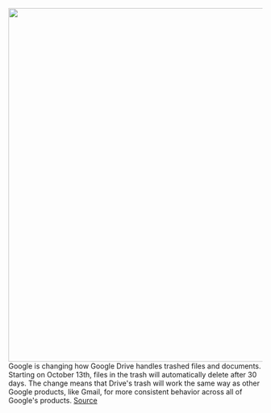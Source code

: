 <img src='https://cdn.vox-cdn.com/thumbor/58-WgVyklRrPSylNXMqDoFQuYmM=/0x0:2040x1360/1200x800/filters:focal(857x517:1183x843)/cdn.vox-cdn.com/uploads/chorus_image/image/67422271/acastro_190318_1777_google_drive_0001.0.jpg' width='700px' /><br/>
Google is changing how Google Drive handles trashed files and documents. Starting on October 13th, files in the trash will automatically delete after 30 days. The change means that Drive's trash will work the same way as other Google products, like Gmail, for more consistent behavior across all of Google's products.
<a href='https://www.theverge.com/2020/9/17/21441226/google-drive-delete-trash-empty-files-documents-30-days-date'> Source <a/>